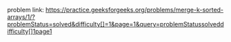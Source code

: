 problem link:
https://practice.geeksforgeeks.org/problems/merge-k-sorted-arrays/1/?problemStatus=solved&difficulty[]=1&page=1&query=problemStatussolveddifficulty[]1page1